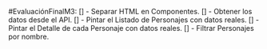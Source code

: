 #EvaluaciónFinalM3:
[] - Separar HTML en Componentes.
[] - Obtener los datos desde el API.
[] - Pintar el Listado de Personajes con datos reales.
[] - Pintar el Detalle de cada Personaje con datos reales.
[] - Filtrar Personajes por nombre.
